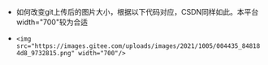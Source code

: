 - 如何改变git上传后的图片大小，根据以下代码对应，CSDN同样如此。本平台width="700"较为合适

- `<img src="https://images.gitee.com/uploads/images/2021/1005/004435_848184d8_9732815.png" width="700"/>`